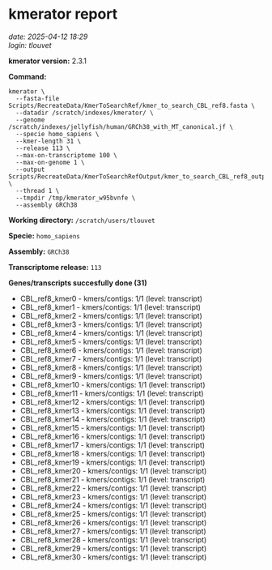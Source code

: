 # kmerator report
*date: 2025-04-12 18:29*  
*login: tlouvet*

**kmerator version:** 2.3.1

**Command:**

```
kmerator \
  --fasta-file Scripts/RecreateData/KmerToSearchRef/kmer_to_search_CBL_ref8.fasta \
  --datadir /scratch/indexes/kmerator/ \
  --genome /scratch/indexes/jellyfish/human/GRCh38_with_MT_canonical.jf \
  --specie homo_sapiens \
  --kmer-length 31 \
  --release 113 \
  --max-on-transcriptome 100 \
  --max-on-genome 1 \
  --output Scripts/RecreateData/KmerToSearchRefOutput/kmer_to_search_CBL_ref8_output \
  --thread 1 \
  --tmpdir /tmp/kmerator_w95bvnfe \
  --assembly GRCh38
```

**Working directory:** `/scratch/users/tlouvet`

**Specie:** `homo_sapiens`

**Assembly:** `GRCh38`

**Transcriptome release:** `113`

**Genes/transcripts succesfully done (31)**

- CBL_ref8_kmer0 - kmers/contigs: 1/1 (level: transcript)
- CBL_ref8_kmer1 - kmers/contigs: 1/1 (level: transcript)
- CBL_ref8_kmer2 - kmers/contigs: 1/1 (level: transcript)
- CBL_ref8_kmer3 - kmers/contigs: 1/1 (level: transcript)
- CBL_ref8_kmer4 - kmers/contigs: 1/1 (level: transcript)
- CBL_ref8_kmer5 - kmers/contigs: 1/1 (level: transcript)
- CBL_ref8_kmer6 - kmers/contigs: 1/1 (level: transcript)
- CBL_ref8_kmer7 - kmers/contigs: 1/1 (level: transcript)
- CBL_ref8_kmer8 - kmers/contigs: 1/1 (level: transcript)
- CBL_ref8_kmer9 - kmers/contigs: 1/1 (level: transcript)
- CBL_ref8_kmer10 - kmers/contigs: 1/1 (level: transcript)
- CBL_ref8_kmer11 - kmers/contigs: 1/1 (level: transcript)
- CBL_ref8_kmer12 - kmers/contigs: 1/1 (level: transcript)
- CBL_ref8_kmer13 - kmers/contigs: 1/1 (level: transcript)
- CBL_ref8_kmer14 - kmers/contigs: 1/1 (level: transcript)
- CBL_ref8_kmer15 - kmers/contigs: 1/1 (level: transcript)
- CBL_ref8_kmer16 - kmers/contigs: 1/1 (level: transcript)
- CBL_ref8_kmer17 - kmers/contigs: 1/1 (level: transcript)
- CBL_ref8_kmer18 - kmers/contigs: 1/1 (level: transcript)
- CBL_ref8_kmer19 - kmers/contigs: 1/1 (level: transcript)
- CBL_ref8_kmer20 - kmers/contigs: 1/1 (level: transcript)
- CBL_ref8_kmer21 - kmers/contigs: 1/1 (level: transcript)
- CBL_ref8_kmer22 - kmers/contigs: 1/1 (level: transcript)
- CBL_ref8_kmer23 - kmers/contigs: 1/1 (level: transcript)
- CBL_ref8_kmer24 - kmers/contigs: 1/1 (level: transcript)
- CBL_ref8_kmer25 - kmers/contigs: 1/1 (level: transcript)
- CBL_ref8_kmer26 - kmers/contigs: 1/1 (level: transcript)
- CBL_ref8_kmer27 - kmers/contigs: 1/1 (level: transcript)
- CBL_ref8_kmer28 - kmers/contigs: 1/1 (level: transcript)
- CBL_ref8_kmer29 - kmers/contigs: 1/1 (level: transcript)
- CBL_ref8_kmer30 - kmers/contigs: 1/1 (level: transcript)
